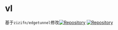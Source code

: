 # vl
基于`zizifn/edgetunnel`修改[![Repository](https://img.shields.io/badge/View%20on-GitHub-blue.svg)]([https://github.com/zizifn/edgetunnel](https://github.com/zizifn/edgetunnel/blob/main/src/worker-vless.js))
[![Repository](https://img.shields.io/badge/View%20on-GitHub-blue.svg)](https://github.com/zizifn/edgetunnel)
